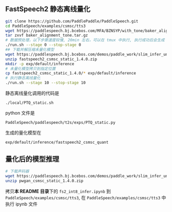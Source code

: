 ## FastSpeech2 静态离线量化
```bash
git clone https://github.com/PaddlePaddle/PaddleSpeech.git
cd PaddleSpeech/examples/csmsc/tts3
wget https://paddlespeech.bj.bcebos.com/MFA/BZNSYP/with_tone/baker_alignment_tone.tar.gz
tar zxvf baker_alignment_tone.tar.gz
# 数据预处理，以下步骤速度较慢, 20min 左右，可以在 tmux 中执行, 执行成功后会生成 dump 文件
./run.sh --stage 0 --stop-stage 0
## 下载并解压缩未量化模型
wget https://paddlespeech.bj.bcebos.com/demos/paddle_work/slim_infer_unittest/fastspeech2/fastspeech2_csmsc_static_1.4.0.zip
unzip fastspeech2_csmsc_static_1.4.0.zip
mkdir -p exp/default/inference
# 未量化模型拷贝到指定位置
cp fastspeech2_csmsc_static_1.4.0/* exp/default/inference
# 执行静态离线量化
./run.sh --stage 10 --stop-stage 10 
```

静态离线量化调用的代码是 
```text
./local/PTQ_static.sh
```

python 文件是 
```text
PaddleSpeech/paddlespeech/t2s/exps/PTQ_static.py
```

生成的量化模型在 
```text
exp/default/inference/fastspeech2_csmsc_quant
```

## 量化后的模型推理

```bash
# 下载声码器
wget https://paddlespeech.bj.bcebos.com/demos/paddle_work/slim_infer_unittest/gan_vocoders/pwgan_csmsc_static_1.4.0.zip
unzip pwgan_csmsc_static_1.4.0.zip
```


拷贝**本 README 目录**下的 `fs2_int8_infer.ipynb` 到 `PaddleSpeech/examples/csmsc/tts3`, 在 `PaddleSpeech/examples/csmsc/tts3` 中执行 ipynb 文件

